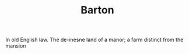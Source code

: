 ---
title: Barton
letter: B
permalink: "/definitions/bld-barton.html"
body: In old English law. The de-inesne land of a manor; a farm distinct from the
  mansion
published_at: '2018-07-07'
source: Black's Law Dictionary 2nd Ed (1910)
layout: post
---